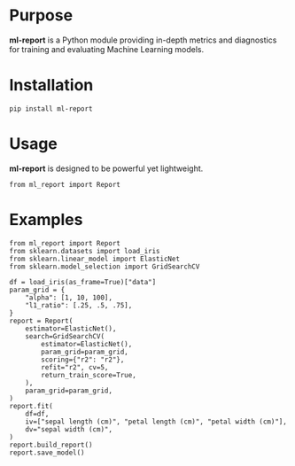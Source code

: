# Purpose

**ml-report** is a Python module providing in-depth metrics and diagnostics for training and evaluating Machine Learning models.


# Installation

    pip install ml-report


# Usage

**ml-report** is designed to be powerful yet lightweight. 

    from ml_report import Report



# Examples

    from ml_report import Report
    from sklearn.datasets import load_iris
    from sklearn.linear_model import ElasticNet
    from sklearn.model_selection import GridSearchCV
    
    df = load_iris(as_frame=True)["data"]
    param_grid = {
        "alpha": [1, 10, 100],
        "l1_ratio": [.25, .5, .75],
    }
    report = Report(
        estimator=ElasticNet(),
        search=GridSearchCV(
            estimator=ElasticNet(),
            param_grid=param_grid,
            scoring={"r2": "r2"},
            refit="r2", cv=5,
            return_train_score=True,
        ),
        param_grid=param_grid,
    )
    report.fit(
        df=df,
        iv=["sepal length (cm)", "petal length (cm)", "petal width (cm)"],
        dv="sepal width (cm)",
    )
    report.build_report()
    report.save_model()
